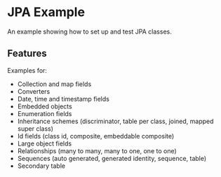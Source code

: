 # JPA Example

An example showing how to set up and test JPA classes.

## Features

Examples for:
- Collection and map fields
- Converters
- Date, time and timestamp fields
- Embedded objects
- Enumeration fields
- Inheritance schemes (discriminator, table per class, joined, mapped super class)
- Id fields (class id, composite, embeddable composite)
- Large object fields
- Relationships (many to many, many to one, one to one)
- Sequences (auto generated, generated identity, sequence, table)
- Secondary table
